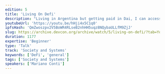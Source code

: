 ```yaml
---
edition: 5
title: 'Living On Defi'
description: "Living in Argentina but getting paid in Dai, I can access financial systems that are usually not available to us. I want to show how Ethereum's DeFi movement has been working fine for the last 2 years, by leveraging Dai and secondary lending platforms, and how that is changing the financial reality for people in developing economies. Someone in South America getting paid in crypto can access more stable currencies than their local ones, with better interest rates, and this is all happening right now, and scaling right now."
youtubeUrl: 'https://youtu.be/hHji4x5C1q0'
ipfsHash: 'QmZwoszpv2V5BoWR4RLseB2nhHH5uqz8NQybaULLfM9ZjJ'
slug: https://archive.devcon.org/archive/watch/5/living-on-defi/?tab=YouTube
duration: 1177
expertise: 'Beginner'
type: 'Talk'
track: 'Society and Systems'
keywords: ['DeFi', 'general']
tags: ['Society and Systems']
speakers: ['Mariano Conti']
---
```

